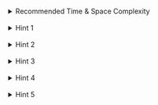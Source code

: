 <br>
<details class="hint-accordion">  
    <summary>Recommended Time & Space Complexity</summary>
    <p>
    You should aim for a solution with <code>O(nlogm)</code> time and <code>O(1)</code> space, where <code>n</code> is the size of the input array, and <code>m</code> is the maximum value in the array.
    </p>
</details>

<br>
<details class="hint-accordion">  
    <summary>Hint 1</summary>
    <p>
    Given <code>h</code> is always greater than or equal to the length of piles, can you determine the upper bound for the answer? How much time does it take Koko to eat a pile with <code>x</code> bananas? 
    </p>
</details>

<br>
<details class="hint-accordion">  
    <summary>Hint 2</summary>
    <p>
    It takes <code>ceil(x / k)</code> time to finish the <code>x</code> pile when Koko eats at a rate of <code>k</code> bananas per hour. Our task is to determine the minimum possible value of <code>k</code>. However, we must also ensure that at this rate, <code>k</code>, Koko can finish eating all the piles within the given <code>h</code> hours. Can you now think of the upper bound for <code>k</code>?
    </p>
</details>

<br>
<details class="hint-accordion">  
    <summary>Hint 3</summary>
    <p>
    The upper bound for <code>k</code> is the maximum size of all the piles. Why? Because if Koko eats the largest pile in one hour, then it is straightforward that she can eat any other pile in an hour only.
    </p>
</details>

<br>
<details class="hint-accordion">  
    <summary>Hint 4</summary>
    <p>
    Consider <code>m</code> to be the largest pile and <code>n</code> to be the number of piles. A brute force solution would be to linearly check all values from <code>1</code> to <code>m</code> and find the minimum possible value at which Koko can complete the task. This approach would take <code>O(n * m)</code> time. Can you think of a more efficient method? Perhaps an efficient searching algorithm could help.
    </p>
</details>

<br>
<details class="hint-accordion">  
    <summary>Hint 5</summary>
    <p>
    Rather than linearly scanning, we can use binary search. The upper bound of <code>k</code> is <code>max(piles)</code> and since we are only dealing with positive values, the lower bound is <code>1</code>. The search space of our binary search is <code>1</code> through <code>max(piles)</code>. This allows us to find the smallest possible <code>k</code> using binary search.
    </p>
</details>